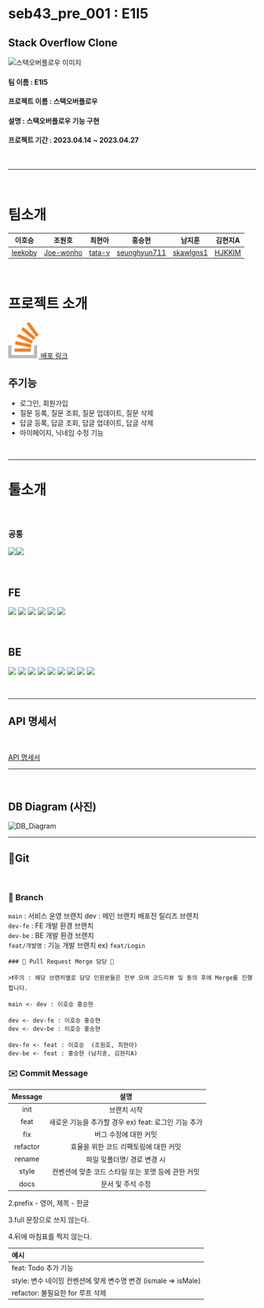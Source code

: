 ﻿# seb43_pre_001 : E1I5

## Stack Overflow Clone

<img src="https://camo.githubusercontent.com/dcc135bf022f0d6dfb72e0d8616d1d4db4a6c6c0aed4261baccd27e6cb722c1b/68747470733a2f2f636f6e74656e742e7072657373706167652e636f6d2f75706c6f6164732f323635382f63313932305f6c6f676f2d737461636b6f766572666c6f772d62616e6e65722e6a70673f3634323234" width="600px" height="200px" alt="스택오버플로우 이미지"></img><br/>

#### **팀 이름 : E1I5**

#### **프로젝트 이름 : 스택오버플로우**

#### **설명 : 스택오버플로우 기능 구현**

#### **프로젝트 기간 : 2023.04.14 ~ 2023.04.27**

</br>

---

</br>

# 팀소개

|                              이호승                              |                                 조원호                                 |                             최현아                              |                                   홍승현                                    |                                남지훈                                 |                             김현지A                             |
| :--------------------------------------------------------------: | :--------------------------------------------------------------------: | :-------------------------------------------------------------: | :-------------------------------------------------------------------------: | :-------------------------------------------------------------------: | :-------------------------------------------------------------: |
| <a href="https://github.com/leekoby" target="_blank">leekoby</a> | <a href="https://github.com/Joe-wonho " target="_blank">Joe-wonho </a> | <a href="https://github.com/tata-v " target="_blank">tata-v</a> | <a href="https://github.com/seunghyun711" target="_blank">seunghyun711 </a> | <a href="https://github.com/skawlgns1" target="_blank">skawlgns1 </a> | <a href="https://github.com/HJKKIM" target="_blank">HJKKIM </a> |

</br>

# 프로젝트 소개

<a href ="http://e1i5.s3-website.ap-northeast-2.amazonaws.com/" target = "_blank" ><img src = "./client/src/assets/stack-logo.svg"/> 배포 링크 </a>

## 주기능

- 로그인, 회원가입
- 질문 등록, 질문 조회, 질문 업데이트, 질문 삭제
- 답글 등록, 답글 조회, 답글 업데이트, 답글 삭제
- 마이페이지, 닉네임 수정 기능

</br>

---

# 툴소개

</br>

### 공통

<img src="https://img.shields.io/badge/discord-5865F2?style=for-the-badge&logo=discord&logoColor=white"/><img src="https://img.shields.io/badge/GitHub-181717?style=for-the-badge&logo=GitHub&logoColor=white"/>

</br>

## FE

<img src="https://img.shields.io/badge/React-61DAFB?style=for-the-badge&logo=React&logoColor=white"/> <img src="https://img.shields.io/badge/redux%20toolkit-593d88?style=for-the-badge&logo=redux&logoColor=white"/> <img src="https://img.shields.io/badge/styledcomponents-DB7093?style=for-the-badge&logo=styledcomponents&logoColor=white"/> <img src="https://img.shields.io/badge/amazons3-569A31?style=for-the-badge&logo=amazons3&logoColor=white"/> <img src="https://img.shields.io/badge/eslint-4B32C3?style=for-the-badge&logo=eslint&logoColor=white"/> <img src="https://img.shields.io/badge/TOAST%20UI-5A29E4?style=for-the-badge&logo=&logoColor=white"/>

</br>

## BE

<img src="https://img.shields.io/badge/JAVA-ffffff?style=for-the-badge&logo=JAVA&logoColor=black"/> <img src="https://img.shields.io/badge/intellijidea-000000?style=for-the-badge&logo=intellijidea&logoColor=white"/> <img src="https://img.shields.io/badge/springboot-6DB33F?style=for-the-badge&logo=springboot&logoColor=white"/>
<img src="https://img.shields.io/badge/springsecurity-6DB33F?style=for-the-badge&logo=springboot&logoColor=white"/> <img src="https://img.shields.io/badge/JWT-4B32C3?style=for-the-badge&logo=JWT&logoColor=white"/> <img src="https://img.shields.io/badge/amazonec2-FF9900?style=for-the-badge&logo=amazonec2&logoColor=white"/> <img src="https://img.shields.io/badge/mysql-4479A1?style=for-the-badge&logo=mysql&logoColor=white"/> <img src="https://img.shields.io/badge/lombok-DE4F54?style=for-the-badge&logo=lombok &logoColor=white"/> <img src="https://img.shields.io/badge/H2-DE4F54?style=for-the-badge&logo=H2 &logoColor=white"/>

</br>

---

## API 명세서

</br>

<a href = "https://pre-project.gitbook.io/pre-project-stack-overflow/" target = "_blank"> API 명세서 </a>

---

</br>

## DB Diagram (사진)

![DB_Diagram](https://cdn.discordapp.com/attachments/1095220334778667018/1101036568539566111/Pre-ProjectStackOverFlow.png)

---

## 📎Git

</br>

### 🌲 Branch

`main` : 서비스 운영 브랜치 dev : 메인 브랜치 배포전 릴리즈 브랜치
</br>
`dev-fe` : FE 개발 환경 브랜치
</br>
`dev-be` : BE 개발 환경 브랜치
</br>
`feat/개발명` : 기능 개발 브랜치 ex) `feat/Login`
</br>

```
### 📌 Pull Request Merge 담당 📌

>❗️주의 : 해당 브랜치별로 담당 인원분들은 전부 모여 코드리뷰 및 동의 후에 Merge를 진행합니다.

main <- dev : 이호승 홍승현

dev <- dev-fe : 이호승 홍승현
dev <- dev-be : 이호승 홍승현

dev-fe <- feat : 이호승  (조원호, 최현아)
dev-be <- feat : 홍승현 (남지훈, 김현지A)
```

### ✉️ Commit Message

| Message  |                         설명                         |
| :------: | :--------------------------------------------------: |
|   init   |                     브랜치 시작                      |
|   feat   | 새로운 기능을 추가할 경우 ex) feat: 로그인 기능 추가 |
|   fix    |                버그 수정에 대한 커밋                 |
| refactor |        효율을 위한 코드 리팩토링에 대한 커밋         |
|  rename  |             파일 및폴더명/ 경로 변경 시              |
|  style   |  컨벤션에 맞춘 코드 스타일 또는 포맷 등에 관한 커밋  |
|   docs   |                  문서 및 주석 수정                   |

2.prefix - 영어, 제목 - 한글

3.full 문장으로 쓰지 않는다.

4.뒤에 마침표를 찍지 않는다.

| 예시                                                            |
| :-------------------------------------------------------------- |
| feat: Todo 추가 기능                                            |
| style: 변수 네이밍 컨벤션에 맞게 변수명 변경 (ismale => isMale) |
| refactor: 불필요한 for 루프 삭제                                |
